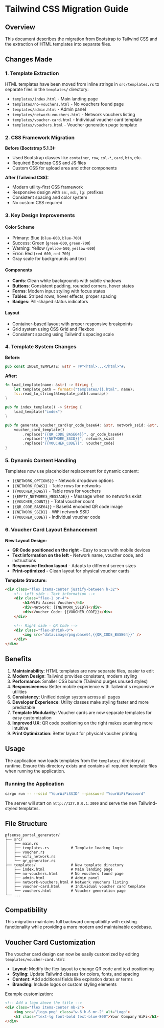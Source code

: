 # Tailwind CSS Migration Guide

## Overview

This document describes the migration from Bootstrap to Tailwind CSS and the extraction of HTML templates into separate files.

## Changes Made

### 1. Template Extraction

HTML templates have been moved from inline strings in `src/templates.rs` to separate files in the `templates/` directory:

- `templates/index.html` - Main landing page
- `templates/no-vouchers.html` - No vouchers found page  
- `templates/admin.html` - Admin panel
- `templates/network-vouchers.html` - Network vouchers listing
- `templates/voucher-card.html` - Individual voucher card template
- `templates/vouchers.html` - Voucher generation page template

### 2. CSS Framework Migration

**Before (Bootstrap 5.1.3):**
- Used Bootstrap classes like `container`, `row`, `col-*`, `card`, `btn`, etc.
- Required Bootstrap CSS and JS files
- Custom CSS for upload area and other components

**After (Tailwind CSS):**
- Modern utility-first CSS framework
- Responsive design with `sm:`, `md:`, `lg:` prefixes
- Consistent spacing and color system
- No custom CSS required

### 3. Key Design Improvements

#### Color Scheme
- Primary: Blue (`blue-600`, `blue-700`)
- Success: Green (`green-600`, `green-700`) 
- Warning: Yellow (`yellow-500`, `yellow-600`)
- Error: Red (`red-600`, `red-700`)
- Gray scale for backgrounds and text

#### Components
- **Cards**: Clean white backgrounds with subtle shadows
- **Buttons**: Consistent padding, rounded corners, hover states
- **Forms**: Modern input styling with focus states
- **Tables**: Striped rows, hover effects, proper spacing
- **Badges**: Pill-shaped status indicators

#### Layout
- Container-based layout with proper responsive breakpoints
- Grid system using CSS Grid and Flexbox
- Consistent spacing using Tailwind's spacing scale

### 4. Template System Changes

**Before:**
```rust
pub const INDEX_TEMPLATE: &str = r#"<html>...</html>"#;
```

**After:**
```rust
fn load_template(name: &str) -> String {
    let template_path = format!("templates/{}.html", name);
    fs::read_to_string(&template_path).unwrap()
}

pub fn index_template() -> String {
    load_template("index")
}

pub fn generate_voucher_card(qr_code_base64: &str, network_ssid: &str, voucher_code: &str) -> String {
    voucher_card_template()
        .replace("{{QR_CODE_BASE64}}", qr_code_base64)
        .replace("{{NETWORK_SSID}}", network_ssid)
        .replace("{{VOUCHER_CODE}}", voucher_code)
}
```

### 5. Dynamic Content Handling

Templates now use placeholder replacement for dynamic content:

- `{{NETWORK_OPTIONS}}` - Network dropdown options
- `{{NETWORK_ROWS}}` - Table rows for networks
- `{{VOUCHER_ROWS}}` - Table rows for vouchers
- `{{EMPTY_NETWORKS_MESSAGE}}` - Message when no networks exist
- `{{VOUCHER_COUNT}}` - Total voucher count
- `{{QR_CODE_BASE64}}` - Base64 encoded QR code image
- `{{NETWORK_SSID}}` - WiFi network SSID
- `{{VOUCHER_CODE}}` - Individual voucher code

### 6. Voucher Card Layout Enhancement

**New Layout Design:**
- **QR Code positioned on the right** - Easy to scan with mobile devices
- **Text information on the left** - Network name, voucher code, and instructions
- **Responsive flexbox layout** - Adapts to different screen sizes
- **Print-optimized** - Clean layout for physical voucher cards

**Template Structure:**
```html
<div class="flex items-center justify-between h-32">
    <!-- Left side - Text information -->
    <div class="flex-1 pr-4">
        <h3>WiFi Access Voucher</h3>
        <div>Network: {{NETWORK_SSID}}</div>
        <div>Voucher Code: {{VOUCHER_CODE}}</div>
    </div>
    
    <!-- Right side - QR Code -->
    <div class="flex-shrink-0">
        <img src="data:image/png;base64,{{QR_CODE_BASE64}}" />
    </div>
</div>
```

## Benefits

1. **Maintainability**: HTML templates are now separate files, easier to edit
2. **Modern Design**: Tailwind provides consistent, modern styling
3. **Performance**: Smaller CSS bundle (Tailwind purges unused styles)
4. **Responsiveness**: Better mobile experience with Tailwind's responsive utilities
5. **Consistency**: Unified design system across all pages
6. **Developer Experience**: Utility classes make styling faster and more predictable
7. **Template Modularity**: Voucher cards are now separate templates for easy customization
8. **Improved UX**: QR code positioning on the right makes scanning more intuitive
9. **Print Optimization**: Better layout for physical voucher printing

## Usage

The application now loads templates from the `templates/` directory at runtime. Ensure this directory exists and contains all required template files when running the application.

### Running the Application

```bash
cargo run -- --ssid "YourWiFiSSID" --password "YourWiFiPassword"
```

The server will start on `http://127.0.0.1:3000` and serve the new Tailwind-styled templates.

## File Structure

```
pfsense_portal_generator/
├── src/
│   ├── main.rs
│   ├── templates.rs          # Template loading logic
│   ├── voucher.rs
│   ├── wifi_network.rs
│   └── qr_generator.rs
├── templates/                # New template directory
│   ├── index.html            # Main landing page
│   ├── no-vouchers.html      # No vouchers found page
│   ├── admin.html            # Admin panel
│   ├── network-vouchers.html # Network vouchers listing
│   ├── voucher-card.html     # Individual voucher card template
│   └── vouchers.html         # Voucher generation page
└── ...
```

## Compatibility

This migration maintains full backward compatibility with existing functionality while providing a more modern and maintainable codebase.

## Voucher Card Customization

The voucher card design can now be easily customized by editing `templates/voucher-card.html`:

- **Layout**: Modify the flex layout to change QR code and text positioning
- **Styling**: Update Tailwind classes for colors, fonts, and spacing  
- **Content**: Add additional fields like expiration dates or terms
- **Branding**: Include logos or custom styling elements

Example customization:
```html
<!-- Add a logo above the title -->
<div class="flex items-center mb-2">
    <img src="/logo.png" class="w-6 h-6 mr-2" alt="Logo">
    <h3 class="text-lg font-bold text-blue-800">Your Company WiFi</h3>
</div>
```